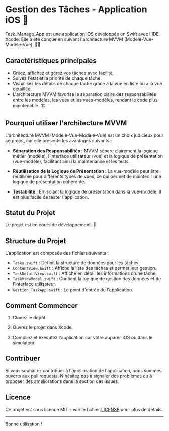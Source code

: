 # Gestion des Tâches - Application iOS 📱

Task_Manage_App est une application iOS développée en Swift avec l'IDE Xcode. Elle a été conçue en suivant l'architecture MVVM (Modèle-Vue-Modèle-Vue). 📝✅

## Caractéristiques principales

- Créez, affichez et gérez vos tâches avec facilité.
- Suivez l'état et la priorité de chaque tâche.
- Visualisez les détails de chaque tâche grâce à la vue en liste ou à la vue détaillée.
- L'architecture MVVM favorise la séparation claire des responsabilités entre les modèles, les vues et les vues-modèles, rendant le code plus maintenable. 🏗️

## Pourquoi utiliser l'architecture MVVM

L'architecture MVVM (Modèle-Vue-Modèle-Vue) est un choix judicieux pour ce projet, car elle présente les avantages suivants :

- **Séparation des Responsabilités :** MVVM sépare clairement la logique métier (modèle), l'interface utilisateur (vue) et la logique de présentation (vue-modèle), facilitant ainsi la maintenance et les tests.

- **Réutilisation de la Logique de Présentation :** La vue-modèle peut être réutilisée pour différents types de vues, ce qui permet de maintenir une logique de présentation cohérente.

- **Testabilité :** En isolant la logique de présentation dans la vue-modèle, il est plus facile de tester l'application.

## Statut du Projet

Le projet est en cours de développement. 🚧

## Structure du Projet

L'application est composée des fichiers suivants :
- `Tasks.swift` : Définit la structure de données pour les tâches.
- `ContentView.swift` : Affiche la liste des tâches et permet leur gestion.
- `TaskDetailView.swift` : Affiche en détail les informations d'une tâche.
- `TaskViewModel.swift` : Contient la logique de gestion des données et de l'interface utilisateur.
- `Gestion_TaskApp.swift` : Le point d'entrée de l'application.

## Comment Commencer

1. Clonez le dépôt

2. Ouvrez le projet dans Xcode.

3. Compilez et exécutez l'application sur votre appareil iOS ou dans le simulateur.

## Contribuer

Si vous souhaitez contribuer à l'amélioration de l'application, nous sommes ouverts aux pull requests. N'hésitez pas à signaler des problèmes ou à proposer des améliorations dans la section des issues.

## Licence

Ce projet est sous licence MIT - voir le fichier [LICENSE](LICENSE) pour plus de détails.

---

Bonne utilisation !
